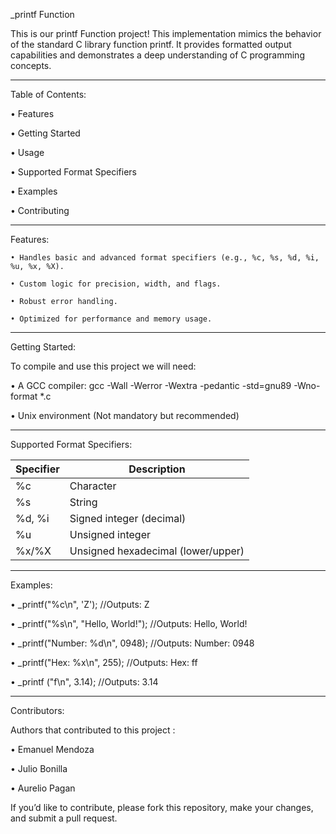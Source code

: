 _printf Function

This is our printf Function project! This implementation mimics the behavior of the standard C library function printf. It provides formatted output capabilities and demonstrates a deep understanding of C programming concepts.
_____________________________________________________________________________________________________________________

Table of Contents:

   • Features
   
   • Getting Started
   
   • Usage
   
   • Supported Format Specifiers
   
   • Examples
   
   • Contributing

____________________________________________________________________________________________________________________
 
Features: 

	• Handles basic and advanced format specifiers (e.g., %c, %s, %d, %i, %u, %x, %X).
 
	• Custom logic for precision, width, and flags.
 
	• Robust error handling.
 
	• Optimized for performance and memory usage.
_____________________________________________________________________________________________________________________

Getting Started:

To compile and use this project we will need:

• A GCC compiler: 
  gcc -Wall -Werror -Wextra -pedantic -std=gnu89 -Wno-format *.c

• Unix environment (Not mandatory but recommended)


_____________________________________________________________________________________________________________________

Supported Format Specifiers:

| Specifier  | Description                          |
|------------|--------------------------------------|
|    %c      | Character                            |
|    %s      | String                               |
|  %d, %i    | Signed integer (decimal)            |
|    %u      | Unsigned integer                    |
|   %x/%X  | Unsigned hexadecimal (lower/upper)    |
_____________________________________________________________________________________________________________________

Examples:

• _printf("%c\n", 'Z');                       //Outputs: Z

• _printf("%s\n", "Hello, World!");          //Outputs: Hello, World!

• _printf("Number: %d\n", 0948);            //Outputs: Number: 0948

• _printf("Hex: %x\n", 255);               //Outputs: Hex: ff

• _printf ("f\n", 3.14);                  //Outputs: 3.14
_____________________________________________________________________________________________________________________

Contributors:

Authors that contributed to this project : 

• Emanuel Mendoza

• Julio Bonilla

• Aurelio Pagan 

If you’d like to contribute, please fork this repository, make your changes, and submit a pull request.
